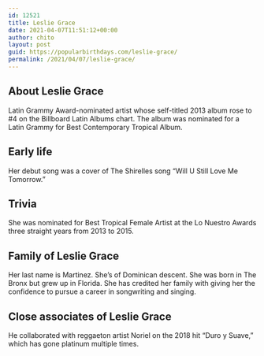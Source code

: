 ```yaml
---
id: 12521
title: Leslie Grace
date: 2021-04-07T11:51:12+00:00
author: chito
layout: post
guid: https://popularbirthdays.com/leslie-grace/
permalink: /2021/04/07/leslie-grace/
---
```

<!--Content-->


          
          
## About Leslie Grace



  Latin Grammy Award-nominated artist whose self-titled 2013 album rose to #4 on the Billboard Latin Albums chart. The album was nominated for a Latin Grammy for Best Contemporary Tropical Album. 

                
                
## Early life



  Her debut song was a cover of The Shirelles song &#8220;Will U Still Love Me Tomorrow.&#8221;

                
                
## Trivia



  She was nominated for Best Tropical Female Artist at the Lo Nuestro Awards three straight years from 2013 to 2015.

                
                
## Family of Leslie Grace



  Her last name is Martinez. She&#8217;s of Dominican descent. She was born in The Bronx but grew up in Florida. She has credited her family with giving her the confidence to pursue a career in songwriting and singing. 

                
                
## Close associates of Leslie Grace



  He collaborated with reggaeton artist Noriel on the 2018 hit &#8220;Duro y Suave,&#8221; which has gone platinum multiple times. 

          
          
